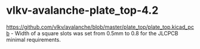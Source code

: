 # vlkv-avalanche-plate_top-4.2

https://github.com/vlkv/avalanche/blob/master/plate_top/plate_top.kicad_pcb - Width of a square slots was set from 0.5mm to 0.8 for the JLCPCB minimal requirements.
